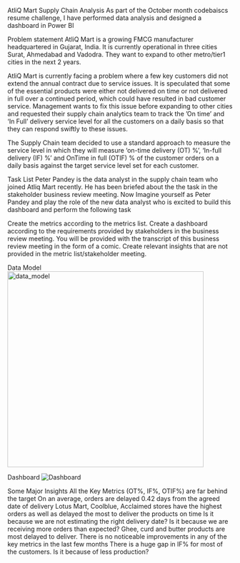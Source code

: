 AtliQ Mart Supply Chain Analysis
As part of the October month codebaiscs resume challenge, I have performed data analysis and designed a dashboard in Power BI


Problem statement
AtliQ Mart is a growing FMCG manufacturer headquartered in Gujarat, India. It is currently operational in three cities Surat, Ahmedabad and Vadodra. They want to expand to other metro/tier1 cities in the next 2 years.

AtliQ Mart is currently facing a problem where a few key customers did not extend the annual contract due to service issues. It is speculated that some of the essential products were either not delivered on time or not delivered in full over a continued period, which could have resulted in bad customer service. Management wants to fix this issue before expanding to other cities and requested their supply chain analytics team to track the ’On time’ and ‘In Full’ delivery service level for all the customers on a daily basis so that they can respond swiftly to these issues.

The Supply Chain team decided to use a standard approach to measure the service level in which they will measure ‘on-time delivery (OT) %’, ‘In-full delivery (IF) %’ and OnTime in full (OTIF) % of the customer orders on a daily basis against the target service level set for each customer.

Task List
Peter Pandey is the data analyst in the supply chain team who joined Atliq Mart recently. He has been briefed about the the task in the stakeholder business review meeting. Now Imagine yourself as Peter Pandey and play the role of the new data analyst who is excited to build this dashboard and perform the following task

Create the metrics according to the metrics list. Create a dashboard according to the requirements provided by stakeholders in the business review meeting. You will be provided with the transcript of this business review meeting in the form of a comic. Create relevant insights that are not provided in the metric list/stakeholder meeting.

Data Model
<img width="439" alt="data_model" src="https://github.com/user-attachments/assets/ede1ca84-6fba-48df-90c4-047bbb30e75b">


Dashboard
![Dashboard](https://github.com/user-attachments/assets/b38229c0-b39f-4959-a2a5-70113cbaacb9)


Some Major Insights
All the Key Metrics (OT%, IF%, OTIF%) are far behind the target
On an average, orders are delayed 0.42 days from the agreed date of delivery
Lotus Mart, Coolblue, Acclaimed stores have the highest orders as well as delayed the most to deliver the products on time
Is it because we are not estimating the right delivery date?
Is it because we are receiving more orders than expected?
Ghee, curd and butter products are most delayed to deliver.
There is no noticeable improvements in any of the key metrics in the last few months
There is a huge gap in IF% for most of the customers. Is it because of less production?
